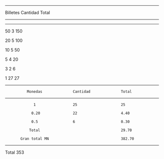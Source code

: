   ------------------------------------------------------------------------
  Billetes                 Cantidad                     Total
  ------------------------ ---------------------------- ------------------

  ------------------------------------------------------------------------

50 3 150

20 5 100

10 5 50

5 4 20

3 2 6

1 27 27

  ------------------------------------------------------------------------
              Monedas              Cantidad              Total
  -------------------------------- --------------------- -----------------
                 1                 25                    25

                0.20               22                    4.40

                0.5                6                     0.30

               Total                                     29.70

           Gran total MN                                 382.70
  ------------------------------------------------------------------------

Total 353
